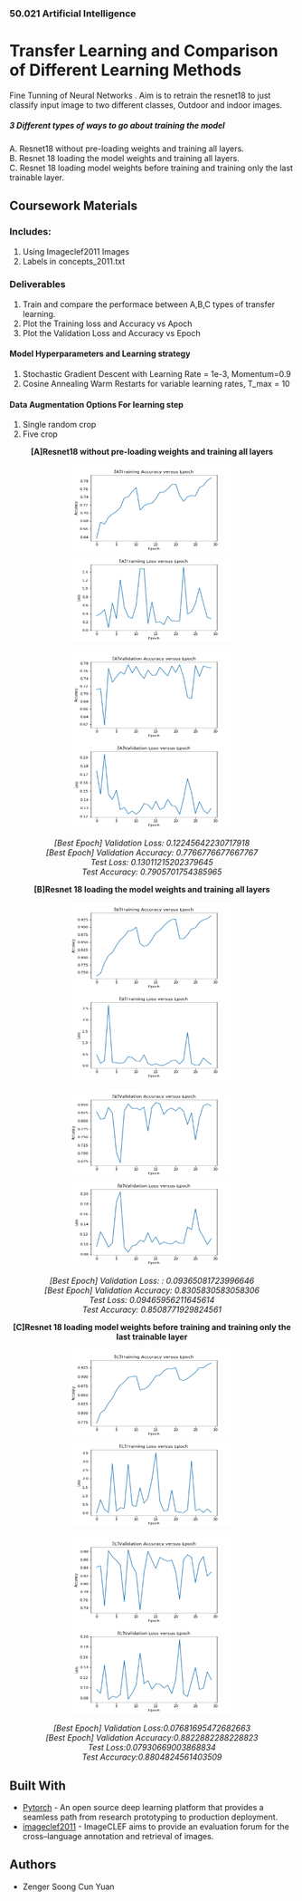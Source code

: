 ### 50.021 Artificial Intelligence
#  Transfer Learning and Comparison of Different Learning Methods
Fine Tunning of Neural Networks . 
Aim is to retrain the resnet18 to just classify input image to two different classes, Outdoor and indoor images.
##### 3 Different types of ways to go about training the model
A. Resnet18 without pre-loading weights and training all layers.  
B. Resnet 18 loading the model weights and training all layers.  
C. Resnet 18 loading model weights before training and training only the last trainable layer.  

## Coursework Materials

###  Includes:
1. Using Imageclef2011 Images
2. Labels in concepts_2011.txt

### Deliverables
1. Train and compare the performace between A,B,C types of transfer learning.
2. Plot the Training loss and Accuracy vs Apoch
3. Plot the Validation Loss and Accuracy vs Epoch

#### Model Hyperparameters and Learning strategy
1. Stochastic Gradient Descent with Learning Rate = 1e-3, Momentum=0.9
2. Cosine Annealing Warm Restarts for variable learning rates, T_max = 10 

#### Data Augmentation Options For learning step
1. Single random crop 
2. Five crop


<p align="center">
  <strong>[A]Resnet18 without pre-loading weights and training all layers</strong>
    </p>

<p align="center">
    <img src="plotsA/trainAcc_A.png" alt="Image" width="288px" height="155px" />
    <img src="plotsA/trainLoss_A.png" alt="Image" width="288px" height="155px" />
</p>
<p align="center">
    <img src="plotsA/validAcc_A.png" alt="Image" width="288px" height="155px" />
    <img src="plotsA/validLoss_A.png" alt="Image" width="288px" height="155px" />
</p>

<p align="center">
  <i> 
    [Best Epoch] Validation Loss: 0.12245642230717918  <br>
    [Best Epoch] Validation Accuracy: 0.7766776677667767 <br>
    Test Loss: 0.13011215202379645 <br>
    Test Accuracy: 0.7905701754385965 <br>
  </i>
    </p>
    
<p align="center">
  <strong>[B]Resnet 18 loading the model weights and training all layers</strong>
    </p>

<p align="center">
    <img src="plotsB/trainAcc_B.png" alt="Image"  width="288px" height="155px" />
    <img src="plotsB/trainLoss_B.png" alt="Image" width="288px" height="155px" />
</p>
<p align="center">
    <img src="plotsB/validAcc_B.png" alt="Image"  width="288px" height="155px" />
    <img src="plotsB/validLoss_B.png" alt="Image" width="288px" height="155px" />
</p>
</p>

<p align="center">
  <i> 
[Best Epoch] Validation Loss: : 0.09365081723996646 <br>
[Best Epoch] Validation Accuracy: 0.8305830583058306 <br>
Test Loss: 0.09465956211645614 <br>
Test Accuracy: 0.8508771929824561 <br>
  </i>
    </p>
    
<p align="center">
  <strong>[C]Resnet 18 loading model weights before training and training only the last trainable layer</strong>
    </p>

<p align="center">
    <img src="plotsC/trainAcc_C.png" alt="Image"  width="288px" height="155px" />
    <img src="plotsC/trainLoss_C.png" alt="Image"  width="288px" height="155px" />
</p>
<p align="center">
    <img src="plotsC/validAcc_C.png" alt="Image" width="288px" height="155px" />
    <img src="plotsC/validLoss_C.png" alt="Image"  width="288px" height="155px" />
</p>
</p>
<p align="center">
  <i> 
    [Best Epoch] Validation Loss:0.07681695472682663 <br>
    [Best Epoch] Validation Accuracy:0.8822882288228823 <br>
    Test Loss:0.07930669003868834 <br>
    Test Accuracy:0.8804824561403509 <br>
  </i>
    </p>

## Built With
* [Pytorch](https://pytorch.org/) - An open source deep learning platform that provides a seamless path from research prototyping to production deployment.
* [imageclef2011](https://www.imageclef.org/) - ImageCLEF aims to provide an evaluation forum for the cross–language annotation and retrieval of images.

## Authors
* Zenger Soong Cun Yuan


